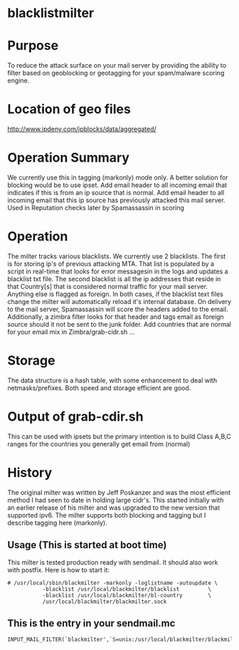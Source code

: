 # blacklistmilter

# Purpose
To reduce the attack surface on your mail server by providing the ability to filter based on geoblocking or geotagging for your spam/malware scoring engine.

# Location of geo files
http://www.ipdeny.com/ipblocks/data/aggregated/

# Operation Summary
We currently use this in tagging (markonly) mode only. A better solution for blocking would be to use ipset.
Add email header to all incoming email that indicates if this is from an ip source that is normal.
Add email header to all incoming email that this ip source has previously attacked this mail server.
Used in Reputation checks later by Spamassassin in scoring

# Operation
The milter tracks various blacklists. We currently use 2 blacklists. The first is for storing ip's of previous attacking MTA. That list is populated by a script in real-time that looks for error messagesin in the logs and updates a blacklist txt file. The second blacklist is all the ip addresses that reside in that Country[s] that is considered normal traffic for your mail server. Anything else is flagged as foreign. In both cases, if the blacklist text files change the milter will automatically reload it's internal database. On delivery to the mail server, Spamassassin will score the headers added to the email. Additionally, a zimbra filter looks for that header and tags email as foreign source should it not be sent to the junk folder. Add countries that are normal for your email mix in Zimbra/grab-cidr.sh ... 

# Storage
The data structure is a hash table, with some enhancement to deal with netmasks/prefixes. Both speed and storage efficient are good.

# Output of grab-cdir.sh
This can be used with ipsets but the primary intention is to build Class A,B,C ranges for the countries you generally get email from (normal)

# History
The original milter was written by Jeff Poskanzer and was the most efficient method I had seen to date in holding large cidr's. This started initially with an earlier release of his milter and was upgraded to the new version that supported ipv6.  The milter supports both blocking and tagging but I describe tagging here (markonly).

Usage (This is started at boot time)
------------------------------------
This milter is tested production ready with sendmail. It should also work with postfix. Here is how to start it:

~~~~
# /usr/local/sbin/blackmilter -markonly -loglistname -autoupdate \
           -blacklist /usr/local/blackmilter/blacklist         \
           -blacklist /usr/local/blackmilter/bl-country        \
           /usr/local/blackmilter/blackmilter.sock
~~~~

This is the entry in your sendmail.mc
-------------------------------------

~~~~
INPUT_MAIL_FILTER(`blackmilter',`S=unix:/usr/local/blackmilter/blackmilter.sock,T=S:4m;R:4m')
~~~~
